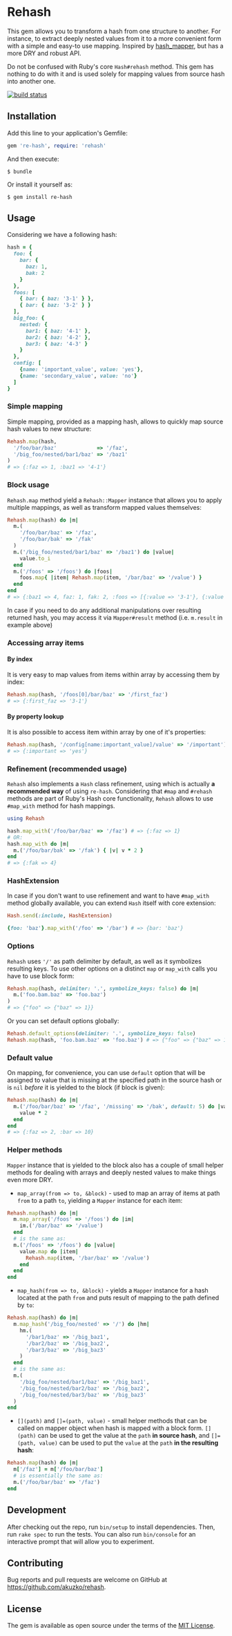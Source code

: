 # Rehash

This gem allows you to transform a hash from one structure to another. For instance,
to extract deeply nested values from it to a more convenient form with a simple and
easy-to use mapping. Inspired by [hash_mapper](https://github.com/ismasan/hash_mapper),
but has a more DRY and robust API.

Do not be confused with Ruby's core `Hash#rehash` method. This gem has nothing to
do with it and is used solely for mapping values from source hash into another one.

[![build status](https://secure.travis-ci.org/akuzko/rehash.png)](http://travis-ci.org/akuzko/rehash)

## Installation

Add this line to your application's Gemfile:

```ruby
gem 're-hash', require: 'rehash'
```

And then execute:

    $ bundle

Or install it yourself as:

    $ gem install re-hash

## Usage

Considering we have a following hash:

```rb
hash = {
  foo: {
    bar: {
      baz: 1,
      bak: 2
    }
  },
  foos: [
    { bar: { baz: '3-1' } },
    { bar: { baz: '3-2' } }
  ],
  big_foo: {
    nested: {
      bar1: { baz: '4-1' },
      bar2: { baz: '4-2' },
      bar3: { baz: '4-3' }
    }
  },
  config: [
    {name: 'important_value', value: 'yes'},
    {name: 'secondary_value', value: 'no'}
  ]
}
```

### Simple mapping

Simple mapping, provided as a mapping hash, allows to quickly map source hash
values to new structure:

```rb
Rehash.map(hash,
  '/foo/bar/baz'             => '/faz',
  '/big_foo/nested/bar1/baz' => '/baz1'
)
# => {:faz => 1, :baz1 => '4-1'}
```

### Block usage

`Rehash.map` method yield a `Rehash::Mapper` instance that allows you to apply multiple
mappings, as well as transform mapped values themselves:

```rb
Rehash.map(hash) do |m|
  m.(
    '/foo/bar/baz' => '/faz',
    '/foo/bar/bak' => '/fak'
  )
  m.('/big_foo/nested/bar1/baz' => '/baz1') do |value|
    value.to_i
  end
  m.('/foos' => '/foos') do |foos|
    foos.map{ |item| Rehash.map(item, '/bar/baz' => '/value') }
  end
end
# => {:baz1 => 4, faz: 1, fak: 2, :foos => [{:value => '3-1'}, {:value => '3-2'}]}
```

In case if you need to do any additional manipulations over resulting returned hash,
you may access it via `Mapper#result` method (i.e. `m.result` in example above)

### Accessing array items

#### By index

It is very easy to map values from items within array by accessing them by index:

```rb
Rehash.map(hash, '/foos[0]/bar/baz' => '/first_faz')
# => {:first_faz => '3-1'}
```

#### By property lookup

It is also possible to access item within array by one of it's properties:

```rb
Rehash.map(hash, '/config[name:important_value]/value' => '/important')
# => {:important => 'yes'}
```

### Refinement (recommended usage)

`Rehash` also implements a `Hash` class refinement, using which is actually
**a recommended way** of using `re-hash`. Considering that `#map` and `#rehash`
methods are part of Ruby's Hash core functionality, `Rehash` allows to use
`#map_with` method for hash mappings.

```rb
using Rehash

hash.map_with('/foo/bar/baz' => '/faz') # => {:faz => 1}
# OR:
hash.map_with do |m|
  m.('/foo/bar/bak' => '/fak') { |v| v * 2 }
end
# => {:fak => 4}
```

### HashExtension

In case if you don't want to use refinement and want to have `#map_with` method
globally available, you can extend `Hash` itself with core extension:

```rb
Hash.send(:include, HashExtension)

{foo: 'baz'}.map_with('/foo' => '/bar') # => {bar: 'baz'}
```

### Options

`Rehash` uses `'/'` as path delimiter by default, as well as it symbolizes resulting
keys. To use other options on a distinct `map` or `map_with` calls you have to use block form:

```rb
Rehash.map(hash, delimiter: '.', symbolize_keys: false) do |m|
  m.('foo.bam.baz' => 'foo.baz')
)
# => {"foo" => {"baz" => 1}}
```

Or you can set default options globally:

```rb
Rehash.default_options(delimiter: '.', symbolize_keys: false)
Rehash.map(hash, 'foo.bam.baz' => 'foo.baz') # => {"foo" => {"baz" => 1}}
```

### Default value

On mapping, for convenience, you can use `default` option that will be assigned
to value that is missing at the specified path in the source hash or is `nil`
*before* it is yielded to the block (if block is given):

```rb
Rehash.map(hash) do |m|
  m.('/foo/bar/baz' => '/faz', '/missing' => '/bak', default: 5) do |value|
    value * 2
  end
end
# => {:faz => 2, :bar => 10}
```

### Helper methods

`Mapper` instance that is yielded to the block also has a couple of small helper
methods for dealing with arrays and deeply nested values to make things even more DRY.

- `map_array(from => to, &block)` - used to map an array of items at path `from` to a path `to`,
  yielding a `Mapper` instance for each item:

```rb
Rehash.map(hash) do |m|
  m.map_array('/foos' => '/foos') do |im|
    im.('/bar/baz' => '/value')
  end
  # is the same as:
  m.('/foos' => '/foos') do |value|
    value.map do |item|
      Rehash.map(item, '/bar/baz' => '/value')
    end
  end
end
```

- `map_hash(from => to, &block)` - yields a `Mapper` instance for a hash located at
  the path `from` and puts result of mapping to the path defined by `to`:

```rb
Rehash.map(hash) do |m|
  m.map_hash('/big_foo/nested' => '/') do |hm|
    hm.(
      '/bar1/baz' => '/big_baz1',
      '/bar2/baz' => '/big_baz2',
      '/bar3/baz' => '/big_baz3'
    )
  end
  # is the same as:
  m.(
    '/big_foo/nested/bar1/baz' => '/big_baz1',
    '/big_foo/nested/bar2/baz' => '/big_baz2',
    '/big_foo/nested/bar3/baz' => '/big_baz3'
  )
end
```

- `[](path)` and `[]=(path, value)` - small helper methods that can be called on mapper
  object when hash is mapped with a block form. `[](path)` can be used to get the value
  at the `path` **in source hash**, and `[]=(path, value)` can be used to put the `value`
  at the `path` **in the resulting hash**:

```rb
Rehash.map(hash) do |m|
  m['/faz'] = m['/foo/bar/baz']
  # is essentially the same as:
  m.('/foo/bar/baz' => '/faz')
end
```

## Development

After checking out the repo, run `bin/setup` to install dependencies. Then, run `rake spec`
to run the tests. You can also run `bin/console` for an interactive prompt that will allow
you to experiment.

## Contributing

Bug reports and pull requests are welcome on GitHub at https://github.com/akuzko/rehash.

## License

The gem is available as open source under the terms of the [MIT License](http://opensource.org/licenses/MIT).

